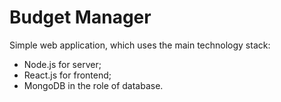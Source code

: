 # Budget Manager
 Simple web application, which uses the main technology stack:
  - Node.js for server;
  - React.js for frontend;
  - MongoDB in the role of database.
